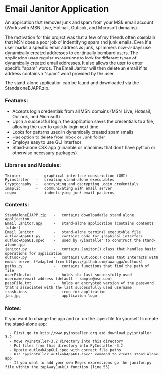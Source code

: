 # Email Janitor Application
An application that removes junk and spam from your MSN email account (Works with MSN, Live, Hotmail, Outlook, and Microsoft domains). 

The motivation for this project was that a few of my friends often complain that MSN does a poor job of indentifying 
spam and junk emails. Even if a user marks a specific email address as junk, spammers now-a-days use dynamically created addresses to 
continually bombard users. The application uses regular expressions to look for different types of dynamically created email addresses.
It also allows the user to enter specific "spam" words. The Email Janitor will then delete an email if its address contains a "spam"
word provided by the user. 

The stand-alone application can be found and downloaded via the StandaloneEJAPP.zip.

### Features:
  - Accepts login credentials from all MSN domains (MSN, Live, Hotmail, Outlook, and Microsoft)
  - Upon a successful login, the application saves the credentials to a file, allowing the user to quickly login next time
  - Looks for patterns used in dynamically created spam emails
  - Has option to delete from Inbox or Junk folder
  - Employs easy to use GUI interface
  - Stand-alone OSX app (runanble on machines that don't have python or otherwise necessary packages)  

### Libraries and Modules:
    Tkinter       -   graphical interface construction (GUI)
    Pyinstaller   -   creating stand-alone executables
    Cryptography  -   encrypting and decrypting login credentials 
    imaplib       -   communicating with email server
    regex         -   indentifying junk email patterns
  
### Contents:
    StandaloneEJAPP.zip   -   contains downloadable stand-alone application
    Email Janitor.app     -   stand-alone application (contains contents folder)
    Email Janitor         -   stand-alone terminal executable file 
    outlookAppGUI.py      -   contains code for graphical interface
    outlookAppGUI.spec    -   used by Pyinstaller to construct the stand-alone app 
    janitor.py            -   contains Janitor() class that handles basic operations for application
    outlook.py            -   contains Outlook() class that interacts with email server (*adapted from https://github.com/awangga/outlook)
    paths.py              -   contains functions that find the path of file 
    userFile.txt          -   holds the last successfully used username/email address (default - sample@msn.com) 
    passFile.txt          -   holds an encrypted version of the password that's associated with the last successfully used username
    trash.icns            -   icon for application
    jan.jpg               -   application logo

### Notes:
  If you want to change the app and or run the .spec file for yourself to create the stand-alone app:
  
      - First go to http://www.pyinstaller.org and download pyisntaller 3.2
      - Move PyInstaller-3.2 directory into this directory 
      - Put files from this directory into PyInstaller-3.2
      - Update outlookAppGUI.spec with correct file paths
      - Use "pyinstaller outlookAppGUI.spec" command to create stand-alone app
      - If you want to add your own Regex expressions go the janitor.py file within the zapAwayJunk() function (line 53)

      
      
      
     






